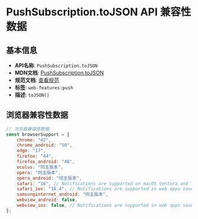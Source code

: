 # PushSubscription.toJSON API 兼容性数据

## 基本信息

- **API名称**: `PushSubscription.toJSON`
- **MDN文档**: [PushSubscription.toJSON](https://developer.mozilla.org/docs/Web/API/PushSubscription/toJSON)
- **规范文档**: [查看规范](https://w3c.github.io/push-api/#dom-pushsubscription-tojson)
- **标签**: `web-features:push`
- **描述**: `toJSON()`

## 浏览器兼容性数据

```javascript
// 浏览器兼容性数据
const browserSupport = {
    chrome: "42",
    chrome_android: "50",
    edge: "17",
    firefox: "44",
    firefox_android: "48",
    oculus: "同主版本",
    opera: "同主版本",
    opera_android: "同主版本",
    safari: "16", // Notifications are supported on macOS Ventura and later.,
    safari_ios: "16.4", // Notifications are supported in web apps saved to the home screen.,
    samsunginternet_android: "同主版本",
    webview_android: false,
    webview_ios: false, // Notifications are supported in web apps saved to the home screen.,
};

```

